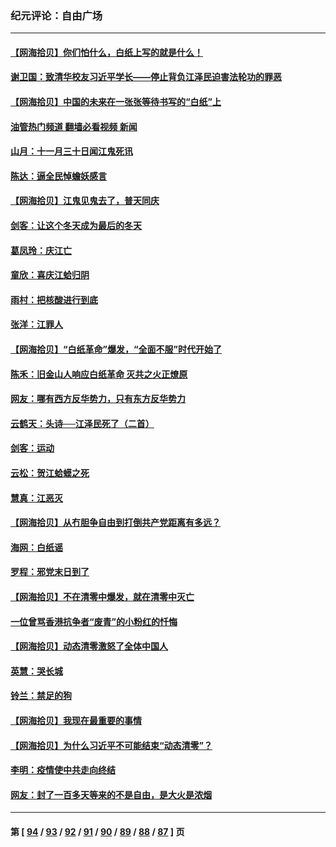 ### 纪元评论：自由广场
---
#### [【网海拾贝】你们怕什么，白纸上写的就是什么！](../../pages/nsc993/n13879469.md?12070330) 
#### [谢卫国：致清华校友习近平学长——停止背负江泽民迫害法轮功的罪恶](../../pages/nsc993/n13879439.md?12070330) 
#### [【网海拾贝】中国的未来在一张张等待书写的“白纸”上](../../pages/nsc993/n13878528.md?12070330) 
#### [油管热门频道 翻墙必看视频 新闻](ok?12070330)
#### [山月：十一月三十日闻江鬼死讯](../../pages/nsc993/n13878807.md?12070330) 
#### [陈达：逼全民悼蟾妖感言](../../pages/nsc993/n13878772.md?12070330) 
#### [【网海拾贝】江鬼见鬼去了，普天同庆](../../pages/nsc993/n13878138.md?12070330) 
#### [剑客：让这个冬天成为最后的冬天](../../pages/nsc993/n13878201.md?12070330) 
#### [葛凤玲：庆江亡](../../pages/nsc993/n13878200.md?12070330) 
#### [童欣：喜庆江蛤归阴](../../pages/nsc993/n13878135.md?12070330) 
#### [雨村：把核酸进行到底](../../pages/nsc993/n13877930.md?12070330) 
#### [张洋：江罪人](../../pages/nsc993/n13877942.md?12070330) 
#### [【网海拾贝】“白纸革命”爆发，“全面不服”时代开始了](../../pages/nsc993/n13877741.md?12070330) 
#### [陈禾：旧金山人响应白纸革命 灭共之火正燎原](../../pages/nsc993/n13877745.md?12070330) 
#### [网友：哪有西方反华势力，只有东方反华势力](../../pages/nsc993/n13876256.md?12070330) 
#### [云鹤天：头诗──江泽民死了（二首）](../../pages/nsc993/n13876697.md?12070330) 
#### [剑客：运动](../../pages/nsc993/n13876695.md?12070330) 
#### [云松：贺江蛤蟆之死](../../pages/nsc993/n13876639.md?12070330) 
#### [慧真：江恶灭](../../pages/nsc993/n13876597.md?12070330) 
#### [【网海拾贝】从冇胆争自由到打倒共产党距离有多远？](../../pages/nsc993/n13876014.md?12070330) 
#### [海网：白纸谣](../../pages/nsc993/n13875871.md?12070330) 
#### [罗程：邪党末日到了](../../pages/nsc993/n13875853.md?12070330) 
#### [【网海拾贝】不在清零中爆发，就在清零中灭亡](../../pages/nsc993/n13875537.md?12070330) 
#### [一位曾骂香港抗争者“废青”的小粉红的忏悔](../../pages/nsc993/n13875071.md?12070330) 
#### [【网海拾贝】动态清零激怒了全体中国人](../../pages/nsc993/n13874505.md?12070330) 
#### [英慧：哭长城](../../pages/nsc993/n13874522.md?12070330) 
#### [铃兰：禁足的狗](../../pages/nsc993/n13874311.md?12070330) 
#### [【网海拾贝】我现在最重要的事情](../../pages/nsc993/n13874026.md?12070330) 
#### [【网海拾贝】为什么习近平不可能结束“动态清零”？](../../pages/nsc993/n13873811.md?12070330) 
#### [李明：疫情使中共走向终结](../../pages/nsc993/n13873538.md?12070330) 
#### [网友：封了一百多天等来的不是自由，是大火是浓烟](../../pages/nsc993/n13873517.md?12070330) 

---
#### 第 [ [94](./94.md?12070330) / [93](./93.md?12070330) / [92](./92.md?12070330) / [91](./91.md?12070330) / [90](./90.md?12070330) / [89](./89.md?12070330) / [88](./88.md?12070330) / [87](./87.md?12070330) ] 页
